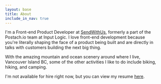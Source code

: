 ```yaml
---
layout: base
title: About
include_in_nav: true
---
```


I'm a Front-end Product Developer at [SendWithUs](https://www.sendwithus.com), formerly a part of the Postach.io team at Input Logic. I love front-end development because you're literally shaping the face of a product being built and are directly in talks with customers building the next big thing.

With the amazing mountain and ocean scenery around where I live, Vancouver Island BC, some of the other activities I like to do include biking, hiking, and camping.

I'm not available for hire right now, but you can view my resume [here](http://registry.jsonresume.org/brandonbrown).
